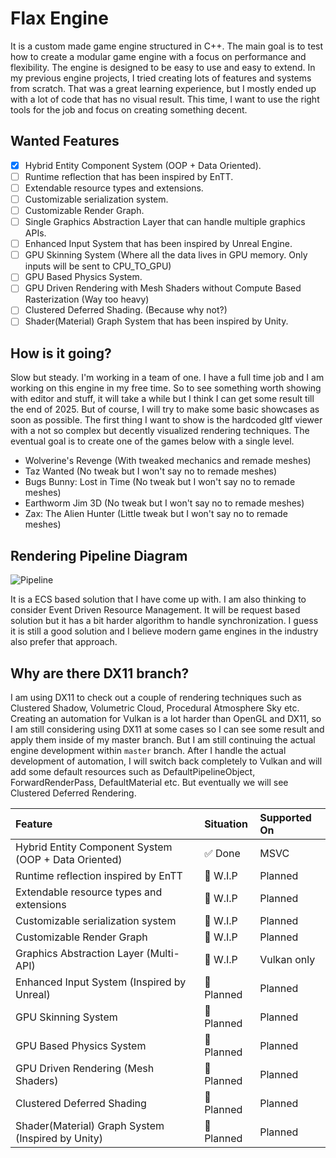# Flax Engine

It is a custom made game engine structured in C++. The main goal is to test how to create a modular 
game engine with a focus on performance and flexibility. The engine is designed to be easy to use and 
easy to extend. In my previous engine projects, I tried creating lots of features and systems from 
scratch. That was a great learning experience, but I mostly ended up with a lot of code that has no
visual result. This time, I want to use the right tools for the job and focus on creating something decent.

## Wanted Features
- [x] Hybrid Entity Component System (OOP + Data Oriented).
- [ ] Runtime reflection that has been inspired by EnTT.
- [ ] Extendable resource types and extensions.
- [ ] Customizable serialization system.
- [ ] Customizable Render Graph.
- [ ] Single Graphics Abstraction Layer that can handle multiple graphics APIs.
- [ ] Enhanced Input System that has been inspired by Unreal Engine.
- [ ] GPU Skinning System (Where all the data lives in GPU memory. Only inputs will be sent to CPU_TO_GPU)
- [ ] GPU Based Physics System.
- [ ] GPU Driven Rendering with Mesh Shaders without Compute Based Rasterization (Way too heavy)
- [ ] Clustered Deferred Shading. (Because why not?)
- [ ] Shader(Material) Graph System that has been inspired by Unity.

## How is it going?
Slow but steady. I'm working in a team of one. I have a full time job and I am working on this engine in my 
free time. So to see something worth showing with editor and stuff, it will take a while but I think I can get
some result till the end of 2025. But of course, I will try to make some basic showcases as soon as 
possible. The first thing I want to show is the hardcoded gltf viewer with a not so complex but decently
visualized rendering techniques. The eventual goal is to create one of the games below with a single level.

- Wolverine's Revenge (With tweaked mechanics and remade meshes)
- Taz Wanted (No tweak but I won't say no to remade meshes)
- Bugs Bunny: Lost in Time (No tweak but I won't say no to remade meshes)
- Earthworm Jim 3D (No tweak but I won't say no to remade meshes)
- Zax: The Alien Hunter (Little tweak but I won't say no to remade meshes)

## Rendering Pipeline Diagram
![Pipeline](https://github.com/user-attachments/assets/50508e0a-ae71-4d2d-bbe7-e0232ea881ce)

It is a ECS based solution that I have come up with. I am also thinking to consider Event Driven Resource
Management. It will be request based solution but it has a bit harder algorithm to handle synchronization.
I guess it is still a good solution and I believe modern game engines in the industry also prefer that
approach.

## Why are there DX11 branch?
I am using DX11 to check out a couple of rendering techniques such as Clustered Shadow, Volumetric
Cloud, Procedural Atmosphere Sky etc. Creating an automation for Vulkan is a lot harder than OpenGL and DX11,
so I am still considering using DX11 at some cases so I can see some result and apply them inside of my master
branch. But I am still continuing the actual engine development within `master` branch. After I handle the 
actual development of automation, I will switch back completely to Vulkan and will add some default resources
such as DefaultPipelineObject, ForwardRenderPass, DefaultMaterial etc. But eventually we will see Clustered
Deferred Rendering.

| Feature                                             | Situation   | Supported On   |
| :-------------------------------------------------- | :---------- | :------------- |
| Hybrid Entity Component System (OOP + Data Oriented)| ✅ Done     | MSVC           |
| Runtime reflection inspired by EnTT                 | 🔧 W.I.P    | Planned        |
| Extendable resource types and extensions            | 🔧 W.I.P    | Planned        |
| Customizable serialization system                   | 🔧 W.I.P    | Planned        |
| Customizable Render Graph                           | 🔧 W.I.P    | Planned        |
| Graphics Abstraction Layer (Multi-API)              | 🔧 W.I.P    | Vulkan only    |
| Enhanced Input System (Inspired by Unreal)          | 📝 Planned  | Planned        |
| GPU Skinning System                                 | 📝 Planned  | Planned        |
| GPU Based Physics System                            | 📝 Planned  | Planned        |
| GPU Driven Rendering (Mesh Shaders)                 | 📝 Planned  | Planned        |
| Clustered Deferred Shading                          | 📝 Planned  | Planned        |
| Shader(Material) Graph System (Inspired by Unity)   | 📝 Planned  | Planned        |









